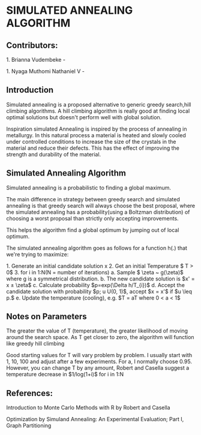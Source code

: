 # SIMULATED ANNEALING ALGORITHM
## Contributors:
<p>1. Brianna Vudembeke - </p>
<p>1. Nyaga Muthomi Nathaniel V - </p>

## Introduction
<p> Simulated annealing is a proposed alternative to generic greedy search,hill climbing algorithms. A hill climbing algorithm is really good at finding local optimal solutions but doesn't perform well with global solution.</p>
<p> Inspiration simulated Annealing is inspired by the process of annealing in metallurgy. In this natural process a material is heated and slowly cooled under controlled conditions to increase the size of the crystals in the material and reduce their defects. This has the effect of improving the strength and durability of the material. </p>

## Simulated Annealing Algorithm
<p> Simulated annealing is a probabilistic to finding a global maximum. </p>
<p> The main difference in strategy between greedy search and simulated annealing is that greedy search will always choose the best proposal, where the simulated annealing has a probability(using a Boltzman distribution) of choosing a worst proposal than strictly only accepting improvements. </p>
<p> This helps the algorithm find a global optimum by jumping out of local optimum. </p>
<p> The simulated annealing algorithm goes as follows for a function h(.) that we're trying to maximize:  </p>
          1. Generate an initial candidate solution x
          2. Get an initial Temperature $ T > 0$
          3. for i in 1:N(N = number of iterations)
              a. Sample $ \zeta ~ g(\zeta)$ where g is a symmetrical distribution.
              b. The new candidate solution is $x' = x ± \zeta$
              c. Calculate probability $p=exp(\Delta h/T_{i})$
              d. Accept the candidate solution with probability $p; u U(0, 1)$, accept $x = x'$ if $u \leq p.$
              e. Update the temperature (cooling), e.g. $T = aT where 0 < a < 1$

## Notes on Parameters
<p> The greater the value of T (temperature), the greater likelihood of moving around the search space. As T get closer to zero, the algorithm will function like greedy hill climbing </p>
<p> Good starting values for T will vary problem by problem. I usually start with 1, 10, 100 and adjust after a few experiments. For a, I normally choose 0.95. However, you can change T by any amount, Robert and Casella suggest a temperature decrease in $1/log(1+i)$ for i in 1:N

## References:
<p> Introduction to Monte Carlo Methods with R by Robert and Casella  </p>
<p> Optimization by Simuland Annealing: An Experimental Evaluation; Part I, Graph Partitioning  </p>
